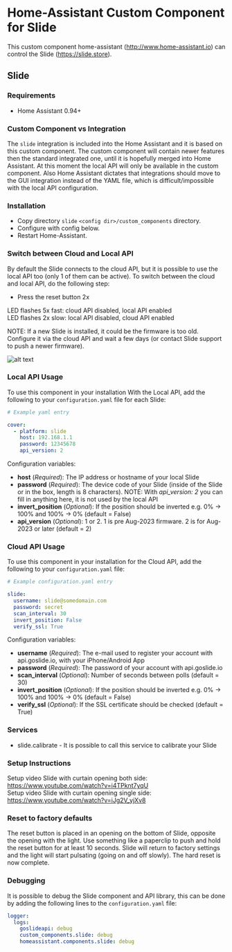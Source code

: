 # Home-Assistant Custom Component for Slide

This custom component home-assistant (http://www.home-assistant.io) can control the Slide (https://slide.store).

## Slide

### Requirements
- Home Assistant 0.94+

### Custom Component vs Integration

The `slide` integration is included into the Home Assistant and it is based on this custom component. The custom component will contain newer features then the standard integrated one, until it is hopefully merged into Home Assistant. At this moment the local API will only be available in the custom component. Also Home Assistant dictates that integrations should move to the GUI integration instead of the YAML file, which is difficult/impossible with the local API configuration.

### Installation

- Copy directory `slide` `<config dir>/custom_components` directory.
- Configure with config below.
- Restart Home-Assistant.

### Switch between Cloud and Local API

By default the Slide connects to the cloud API, but it is possible to use the local API too (only 1 of them can be active). To switch between the cloud and local API, do the following step:

- Press the reset button 2x

LED flashes 5x fast: cloud API disabled, local API enabled  
LED flashes 2x slow: local API disabled, cloud API enabled

NOTE: If a new Slide is installed, it could be the firmware is too old. Configure it via the cloud API and wait a few days (or contact Slide support to push a newer firmware).

![alt text](https://github.com/ualex73/slide/blob/master/screenshots/slide-bottom.png?raw=true "Screenshot Slide Bottom")

### Local API Usage
To use this component in your installation With the Local API, add the following to your `configuration.yaml` file for each Slide:

```yaml
# Example yaml entry

cover:
  - platform: slide
    host: 192.168.1.1
    password: 12345678
    api_version: 2
```

Configuration variables:

- **host** (*Required*): The IP address or hostname of your local Slide
- **password** (*Required*): The device code of your Slide (inside of the Slide or in the box, length is 8 characters). NOTE: With *api_version: 2* you can fill in anything here, it is not used by the local API
- **invert_position** (*Optional*): If the position should be inverted e.g. 0% -> 100% and 100% -> 0% (default = False)
- **api_version** (*Optional*): 1 or 2. 1 is pre Aug-2023 firmware. 2 is for Aug-2023 or later (default = 2)

### Cloud API Usage
To use this component in your installation for the Cloud API, add the following to your `configuration.yaml` file:

```yaml
# Example configuration.yaml entry

slide:
  username: slide@somedomain.com
  password: secret
  scan_interval: 30
  invert_position: False
  verify_ssl: True
```

Configuration variables:

- **username** (*Required*): The e-mail used to register your account with api.goslide.io, with your iPhone/Android App
- **password** (*Required*): The password of your account with api.goslide.io
- **scan_interval** (*Optional*): Number of seconds between polls (default = 30)
- **invert_position** (*Optional*): If the position should be inverted e.g. 0% -> 100% and 100% -> 0% (default = False)
- **verify_ssl** (*Optional*): If the SSL certificate should be checked (default = True)

### Services

- slide.calibrate - It is possible to call this service to calibrate your Slide

### Setup Instructions

Setup video Slide with curtain opening both side: https://www.youtube.com/watch?v=i4TPknt7yqU  
Setup video Slide with curtain opening single side: https://www.youtube.com/watch?v=iJg2V_yjXv8

### Reset to factory defaults

The reset button is placed in an opening on the bottom of Slide, opposite the opening with the light. Use something like a paperclip to push and hold the reset button for  at least 10 seconds. Slide will return to factory settings and the light will start pulsating (going on and off slowly). The hard reset is now complete.

### Debugging

It is possible to debug the Slide component and API library, this can be done by adding the following lines to the `configuration.yaml` file:

```yaml
logger:
  logs:
    goslideapi: debug
    custom_components.slide: debug
    homeassistant.components.slide: debug
```
